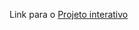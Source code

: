 Link para o [Projeto interativo](https://www.figma.com/file/S1keCzANlIUTs1TIb9tj1z/Prototipo?node-id=0%3A1)
